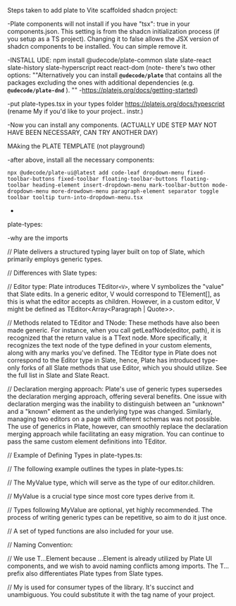 Steps taken to add plate to Vite scaffolded shadcn project:

-Plate components will not install if you have "tsx": true in your components.json. This setting is from the shadcn initialization process (if you setup as a TS project). Changing it to false allows the JSX version of shadcn components to be installed. You can simple remove it.

-INSTALL UDE: npm install @udecode/plate-common slate slate-react slate-history slate-hyperscript react react-dom (note- there's two other options: ""Alternatively you can install **`@udecode/plate`** that contains all the packages excluding the ones with additional dependencies (e.g.  **`@udecode/plate-dnd`** ). "" -https://platejs.org/docs/getting-started)

-put plate-types.tsx in your types folder  https://platejs.org/docs/typescript (rename My if you'd like to your project.. instr.)

-Now you can install any components. (ACTUALLY UDE STEP MAY NOT HAVE BEEN NECESSARY, CAN TRY ANOTHER DAY)

MAking the PLATE TEMPLATE (not playground)

-after above, install all the necessary components:

`npx @udecode/plate-ui@latest add code-leaf dropdown-menu fixed-toolbar-buttons fixed-toolbar floating-toolbar-buttons floating-toolbar heading-element insert-dropdown-menu mark-toolbar-button mode-dropdown-menu more-drowdown-menu paragraph-element separator toggle toolbar tooltip turn-into-dropdown-menu.tsx`

-

plate-types:


-why are the imports

// Plate delivers a structured typing layer built on top of Slate, which primarily employs generic types.

// Differences with Slate types:

// Editor type: Plate introduces TEditor`<V>`, where V symbolizes the "value" that Slate edits. In a generic editor, V would correspond to TElement[], as this is what the editor accepts as children. However, in a custom editor, V might be defined as TEditor<Array<Paragraph | Quote>>.

// Methods related to TEditor and TNode: These methods have also been made generic. For instance, when you call getLeafNode(editor, path), it is recognized that the return value is a TText node. More specifically, it recognizes the text node of the type defined in your custom elements, along with any marks you've defined. The TEditor type in Plate does not correspond to the Editor type in Slate, hence, Plate has introduced type-only forks of all Slate methods that use Editor, which you should utilize. See the full list in Slate and Slate React.

// Declaration merging approach: Plate's use of generic types supersedes the declaration merging approach, offering several benefits. One issue with declaration merging was the inability to distinguish between an "unknown" and a "known" element as the underlying type was changed. Similarly, managing two editors on a page with different schemas was not possible. The use of generics in Plate, however, can smoothly replace the declaration merging approach while facilitating an easy migration. You can continue to pass the same custom element definitions into TEditor.

// Example of Defining Types in plate-types.ts:

// The following example outlines the types in plate-types.ts:

// The MyValue type, which will serve as the type of our editor.children.

// MyValue is a crucial type since most core types derive from it.

// Types following MyValue are optional, yet highly recommended. The process of writing generic types can be repetitive, so aim to do it just once.

// A set of typed functions are also included for your use.

// Naming Convention:

// We use T...Element because ...Element is already utilized by Plate UI components, and we wish to avoid naming conflicts among imports. The T... prefix also differentiates Plate types from Slate types.

// My is used for consumer types of the library. It's succinct and unambiguous. You could substitute it with the tag name of your project.
